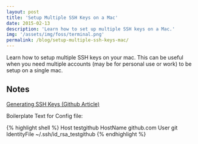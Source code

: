 ```yaml
---
layout: post
title: 'Setup Multiple SSH Keys on a Mac'
date: 2015-02-13
description: 'Learn how to set up multiple SSH keys on a Mac.'
img: '/assets/img/foss/terminal.png'
permalink: /blog/setup-multiple-ssh-keys-mac/
---
```


Learn how to setup multiple SSH keys on your mac. This can be useful when you need multiple accounts (may be for personal use or work) to be setup on a single mac.

## Notes

[Generating SSH Keys (Github Article)][generating-ssh-keys]

Boilerplate Text for Config file:

{% highlight shell %}
Host testgithub
 HostName github.com
 User git
 IdentityFile ~/.ssh/id_rsa_testgithub
{% endhighlight %}

[generating-ssh-keys]: https://help.github.com/articles/generating-an-ssh-key/
